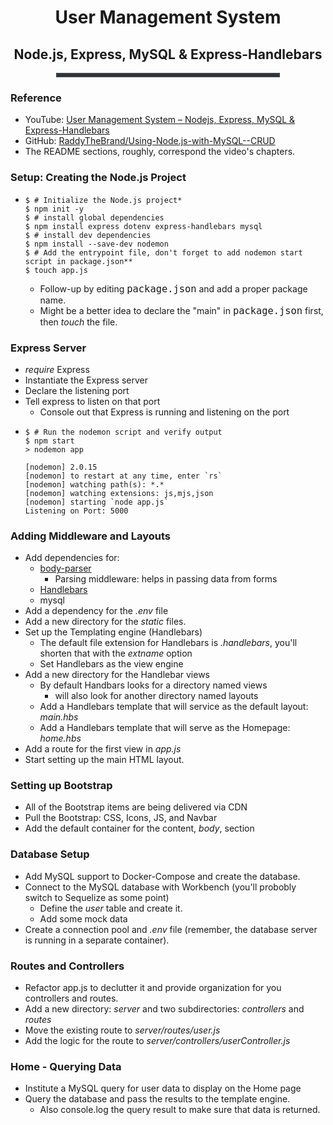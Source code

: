 <div style="text-align:center">
<h1>User Management System</h1>
<h2>Node.js, Express, MySQL & Express-Handlebars</h2>
</div>
<hr style="border: 3px solid #393e46; width:70%; margin:0 auto;">

### Reference
- YouTube: [User Management System – Nodejs, Express, MySQL & Express-Handlebars](https://www.youtube.com/watch?v=1aXZQcG2Y6I&t=29s)
- GitHub: [RaddyTheBrand/Using-Node.js-with-MySQL--CRUD](https://github.com/RaddyTheBrand/Using-Node.js-with-MySQL--CRUD)
- The README sections, roughly, correspond the video's chapters.

### Setup: Creating the Node.js Project
- ```shell
  $ # Initialize the Node.js project* 
  $ npm init -y 
  $ # install global dependencies
  $ npm install express dotenv express-handlebars mysql
  $ # install dev dependencies
  $ npm install --save-dev nodemon
  $ # Add the entrypoint file, don't forget to add nodemon start script in package.json**
  $ touch app.js
  ```
  - Follow-up by editing <span style="font: 1.3rem Inconsolata, monospace; font-size:1.10em;">package.json</span> and add a proper package name.
  - Might be a better idea to declare the "main" in <span style="font: 1.3rem Inconsolata, monospace; font-size:1.10em;">package.json</span> first, then _touch_ the file. 

### Express Server
- _require_ Express
- Instantiate the Express server
- Declare the listening port
- Tell express to listen on that port
    - Console out that Express is running and listening on the port
- ```shell
  $ # Run the nodemon script and verify output
  $ npm start
  > nodemon app

  [nodemon] 2.0.15
  [nodemon] to restart at any time, enter `rs`
  [nodemon] watching path(s): *.*
  [nodemon] watching extensions: js,mjs,json
  [nodemon] starting `node app.js`
  Listening on Port: 5000
  ```

### Adding Middleware and Layouts
- Add dependencies for: 
    - [body-parser](https://www.npmjs.com/package/body-parser)
        - Parsing middleware: helps in passing data from forms
    - [Handlebars](https://handlebarsjs.com/)
    - mysql
- Add a dependency for the _.env_ file
- Add a new directory for the _static_ files.
- Set up the Templating engine (Handlebars)
    - The default file extension for Handlebars is _.handlebars_, you'll shorten that with the _extname_ option
    - Set Handlebars as the view engine
- Add a new directory for the Handlebar views
    - By default Handbars looks for a directory named views
        - will also look for another directory named layouts
    - Add a Handlebars template that will service as the default layout: _main.hbs_
    - Add a Handlebars template that will serve as the Homepage: _home.hbs_
- Add a route for the first view in _app.js_
- Start setting up the main HTML layout.

### Setting up Bootstrap
- All of the Bootstrap items are being delivered via CDN
- Pull the Bootstrap: CSS, Icons, JS, and Navbar
- Add the default container for the content, _body_, section 

### Database Setup
- Add MySQL support to Docker-Compose and create the database.
- Connect to the MySQL database with Workbench (you'll probobly switch to  Sequelize as some point)
    - Define the _user_ table and create it.
    - Add some mock data
- Create a connection pool and _.env_ file (remember, the database server is running in a separate container).

### Routes and Controllers
- Refactor app.js to declutter it and provide organization for you controllers and routes.
- Add a new directory: _server_ and two subdirectories: _controllers_ and _routes_
- Move the existing route to _server/routes/user.js_
- Add the logic for the route to _server/controllers/userController.js_

### Home - Querying Data
- Institute a MySQL query for user data to display on the Home page
- Query the database and pass the results to the template engine. 
    - Also console.log the query result to make sure that data is returned.
    